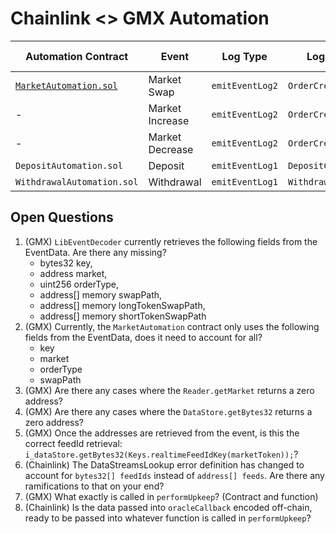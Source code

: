 # Chainlink <> GMX Automation

| Automation Contract      | Event           | Log Type      | Log Name          | OrderType Enum | Execution Contract  | Execute Function  |
|--------------------------|-----------------|---------------|-------------------|------|---------------------|-------------------|
| [`MarketAutomation.sol`](./src/MarketAutomation.sol)     | Market Swap     | `emitEventLog2` | `OrderCreated`      |   0  | `OrderUtils`          | `executeOrder`      |
| -                        | Market Increase | `emitEventLog2` | `OrderCreated`      |   2  | `OrderUtils`          | `executeOrder`      |
| -                        | Market Decrease | `emitEventLog2` | `OrderCreated`      |   4  | `OrderUtils`          | `executeOrder`      |
| `DepositAutomation.sol`    | Deposit         | `emitEventLog1` | `DepositCreated`    |   -  | `ExecuteDepositUtils` | `executeDeposit`    |
| `WithdrawalAutomation.sol` | Withdrawal      | `emitEventLog1` | `WithdrawalCreated` |   -  | `WithdrawalUtils`     | `executeWithdrawal` |


## Open Questions

1. (GMX) `LibEventDecoder` currently retrieves the following fields from the EventData. Are there any missing?
   - bytes32 key,
   - address market,
   - uint256 orderType,
   - address[] memory swapPath,
   - address[] memory longTokenSwapPath,
   - address[] memory shortTokenSwapPath
2. (GMX) Currently, the `MarketAutomation` contract only uses the following fields from the EventData, does it need to account for all?
   - key
   - market
   - orderType
   - swapPath
3. (GMX) Are there any cases where the `Reader.getMarket` returns a zero address?
4. (GMX) Are there any cases where the `DataStore.getBytes32` returns a zero address?
5. (GMX) Once the addresses are retrieved from the event, is this the correct feedId retrieval: `i_dataStore.getBytes32(Keys.realtimeFeedIdKey(marketToken));`?
6. (Chainlink) The DataStreamsLookup error definition has changed to account for `bytes32[] feedIds` instead of `address[] feeds`. Are there any ramifications to that on your end?
7. (GMX) What exactly is called in `performUpkeep`? (Contract and function)
8. (Chainlink) Is the data passed into `oracleCallback` encoded off-chain, ready to be passed into whatever function is called in `performUpkeep`?